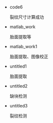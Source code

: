 - code6

  裂纹尺寸计算成功

- matlab_work

  胎面提取等

- matlab_work1

  胎面提取、图像校正

- untitled1

  胎面提取

- untitled2

  缺块检测

- untitled3

  裂纹检测
  

